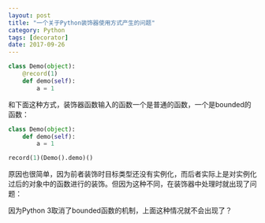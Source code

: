 ```yaml
---
layout: post
title: "一个关于Python装饰器使用方式产生的问题"
category: Python
tags: [decorator]
date: 2017-09-26
---
```






```python
class Demo(object):
    @record(1)
    def demo(self):
        a = 1
```

和下面这种方式，装饰器函数输入的函数一个是普通的函数，一个是bounded的函数：

```python
class Demo(object):
    def demo(self):
        a = 1

record(1)(Demo().demo)()
```

原因也很简单，因为前者装饰时目标类型还没有实例化，而后者实际上是对实例化过后的对象中的函数进行的装饰。但因为这种不同，在装饰器中处理时就出现了问题：



因为Python 3取消了bounded函数的机制，上面这种情况就不会出现了？